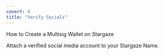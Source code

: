 ```yaml
---
coverY: 0
title: "Verify Socials"
---
```


How to Create a Multisig Wallet on Stargaze

Attach a verified social media account to your Stargaze Name.
